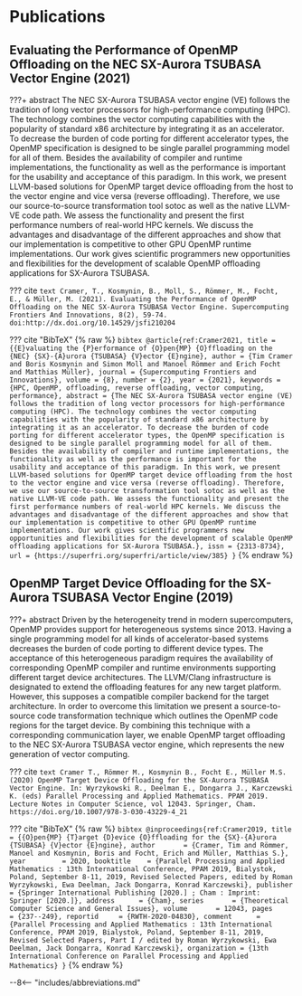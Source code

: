 # Publications

## Evaluating the Performance of OpenMP Offloading on the NEC SX-Aurora TSUBASA Vector Engine (2021)
???+ abstract
     The NEC SX-Aurora TSUBASA vector engine (VE) follows the tradition of long vector processors for high-performance computing (HPC). The technology combines the vector computing capabilities with the popularity of standard x86 architecture by integrating it as an accelerator. To decrease the burden of code porting for different accelerator types, the OpenMP specification is designed to be single parallel programming model for all of them. Besides the availability of compiler and runtime implementations, the functionality as well as the performance is important for the usability and acceptance of this paradigm. In this work, we present LLVM-based solutions for OpenMP target device offloading from the host to the vector engine and vice versa (reverse offloading). Therefore, we use our source-to-source transformation tool sotoc as well as the native LLVM-VE code path. We assess the functionality and present the first performance numbers of real-world HPC kernels. We discuss the advantages and disadvantage of the different approaches and show that our implementation is competitive to other GPU OpenMP runtime implementations. Our work gives scientific programmers new opportunities and flexibilities for the development of scalable OpenMP offloading applications for SX-Aurora TSUBASA.

??? cite
    ``` text
    Cramer, T., Kosmynin, B., Moll, S., Römmer, M., Focht, E., & Müller, M. (2021). Evaluating the Performance of OpenMP Offloading on the NEC SX-Aurora TSUBASA Vector Engine. Supercomputing Frontiers And Innovations, 8(2), 59-74. doi:http://dx.doi.org/10.14529/jsfi210204
    ```

??? cite "BibTeX"
    {% raw %}
    ``` bibtex
    @article{ref:Cramer2021,
    title = {{E}valuating the {P}erformance of {O}pen{MP} {O}ffloading on the {NEC} {SX}-{A}urora {TSUBASA} {V}ector {E}ngine},
    author = {Tim Cramer and Boris Kosmynin and Simon Moll and Manoel Römmer and Erich Focht and Matthias Müller},
    journal = {Supercomputing Frontiers and Innovations},
    volume = {8},
    number = {2},
    year = {2021},
    keywords = {HPC, OpenMP, offloading, reverse offloading, vector computing, performance},
    abstract = {The NEC SX-Aurora TSUBASA vector engine (VE) follows the tradition of long vector processors for high-performance computing (HPC). The technology combines the vector computing capabilities with the popularity of standard x86 architecture by integrating it as an accelerator. To decrease the burden of code porting for different accelerator types, the OpenMP specification is designed to be single parallel programming model for all of them. Besides the availability of compiler and runtime implementations, the functionality as well as the performance is important for the usability and acceptance of this paradigm. In this work, we present LLVM-based solutions for OpenMP target device offloading from the host to the vector engine and vice versa (reverse offloading). Therefore, we use our source-to-source transformation tool sotoc as well as the native LLVM-VE code path. We assess the functionality and present the first performance numbers of real-world HPC kernels. We discuss the advantages and disadvantage of the different approaches and show that our implementation is competitive to other GPU OpenMP runtime implementations. Our work gives scientific programmers new opportunities and flexibilities for the development of scalable OpenMP offloading applications for SX-Aurora TSUBASA.},
    issn = {2313-8734},
    url = {https://superfri.org/superfri/article/view/385}
    }
    ```
    {% endraw %}
## OpenMP Target Device Offloading for the SX-Aurora TSUBASA Vector Engine (2019)
???+ abstract
     Driven by the heterogeneity trend in modern supercomputers, OpenMP provides support for heterogeneous systems since 2013. Having a single programming model for all kinds of accelerator-based systems decreases the burden of code porting to different device types. The acceptance of this heterogeneous paradigm requires the availability of corresponding OpenMP compiler and runtime environments supporting different target device architectures. The LLVM/Clang infrastructure is designated to extend the offloading features for any new target platform. However, this supposes a compatible compiler backend for the target architecture. In order to overcome this limitation we present a source-to-source code transformation technique which outlines the OpenMP code regions for the target device. By combining this technique with a corresponding communication layer, we enable OpenMP target offloading to the NEC SX-Aurora TSUBASA vector engine, which represents the new generation of vector computing.

??? cite
    ``` text
    Cramer T., Römmer M., Kosmynin B., Focht E., Müller M.S. (2020) OpenMP Target Device Offloading for the SX-Aurora TSUBASA Vector Engine. In: Wyrzykowski R., Deelman E., Dongarra J., Karczewski K. (eds) Parallel Processing and Applied Mathematics. PPAM 2019. Lecture Notes in Computer Science, vol 12043. Springer, Cham. https://doi.org/10.1007/978-3-030-43229-4_21
    ```

??? cite "BibTeX"
    {% raw %}
    ``` bibtex
    @inproceedings{ref:Cramer2019,
    title        = {{O}pen{MP} {T}arget {D}evice {O}ffloading for the {SX}-{A}urora {TSUBASA} {V}ector {E}ngine},
    author       = {Cramer, Tim and Römmer, Manoel and Kosmynin, Boris and Focht, Erich and Müller, Matthias S.},
    year         = 2020,
    booktitle    = {Parallel Processing and Applied Mathematics : 13th International Conference, PPAM 2019, Bialystok, Poland, September 8-11, 2019, Revised Selected Papers, edited by Roman Wyrzykowski, Ewa Deelman, Jack Dongarra, Konrad Karczewski},
    publisher    = {Springer International Publishing [2020.] ; Cham : Imprint:	Springer [2020.]},
    address      = {Cham},
    series       = {Theoretical Computer Science and General Issues},
    volume       = 12043,
    pages        = {237--249},
    reportid     = {RWTH-2020-04830},
    comment      = {Parallel Processing and Applied Mathematics : 13th International Conference, PPAM 2019, Bialystok, Poland, September 8-11, 2019, Revised Selected Papers, Part I / edited by Roman Wyrzykowski, Ewa Deelman, Jack Dongarra, Konrad Karczewski},
    organization = {13th International Conference on Parallel Processing and Applied Mathematics}
    }
    ```
    {% endraw %}

--8<-- "includes/abbreviations.md"
